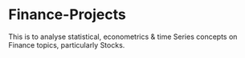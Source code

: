 # Finance-Projects
This is to analyse statistical, econometrics & time Series concepts on Finance topics, particularly Stocks.
